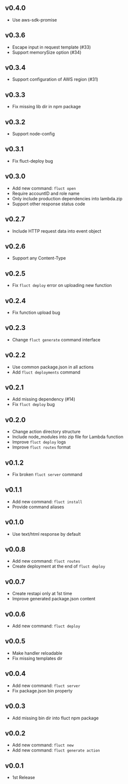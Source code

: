## v0.4.0
- Use aws-sdk-promise

## v0.3.6
- Escape input in request template (#33)
- Support memorySize option (#34)

## v0.3.4
- Support configuration of AWS region (#31)

## v0.3.3
- Fix missing lib dir in npm package

## v0.3.2
- Support node-config

## v0.3.1
- Fix fluct-deploy bug

## v0.3.0
- Add new command: `fluct open`
- Require accountID and role name
- Only include production dependencies into lambda.zip
- Support other response status code

## v0.2.7
- Include HTTP request data into event object

## v0.2.6
- Support any Content-Type

## v0.2.5
- Fix `fluct deploy` error on uploading new function

## v0.2.4
- Fix function upload bug

## v0.2.3
- Change `fluct generate` command interface

## v0.2.2
- Use common package.json in all actions
- Add `fluct deployments` command

## v0.2.1
- Add missing dependency (#14)
- Fix `fluct deploy` bug

## v0.2.0
- Change action directory structure
- Include node_modules into zip file for Lambda function
- Improve `fluct deploy` logs
- Improve `fluct routes` format

## v0.1.2
- Fix broken `fluct server` command

## v0.1.1
- Add new command: `fluct install`
- Provide command aliases

## v0.1.0
- Use text/html response by default

## v0.0.8
- Add new command: `fluct routes`
- Create deployment at the end of `fluct deploy`

## v0.0.7
- Create restapi only at 1st time
- Improve generated package.json content

## v0.0.6
- Add new command: `fluct deploy`

## v0.0.5
- Make handler reloadable
- Fix missing templates dir

## v0.0.4
- Add new command: `fluct server`
- Fix package.json bin property

## v0.0.3
- Add missing bin dir into fluct npm package

## v0.0.2
- Add new command: `fluct new`
- Add new command: `fluct generate action`

## v0.0.1
- 1st Release
